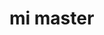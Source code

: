 <!--
 * @Author: 薄荷凉 ”851329628@qq.com“
 * @Date: 2024-06-12 15:10:17
 * @LastEditors: Chensd ”851329628@qq.com“
 * @LastEditTime: 2024-06-12 16:08:58
 * @FilePath: \undefinedd:\开发区\测试git\mi\README.md
 * @Description: 这是默认设置,请设置`customMade`, 打开koroFileHeader查看配置 进行设置: https://github.com/OBKoro1/koro1FileHeader/wiki/%E9%85%8D%E7%BD%AE
-->
# mi master 
